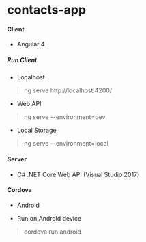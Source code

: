 # contacts-app


#### Client 
- Angular 4

##### Run Client

* Localhost
> ng serve
> http://localhost:4200/

* Web API
> ng serve --environment=dev

* Local Storage
> ng serve --environment=local

#### Server 
- C# .NET Core Web API (Visual Studio 2017)

#### Cordova 
- Android

* Run on Android device
> cordova run android


